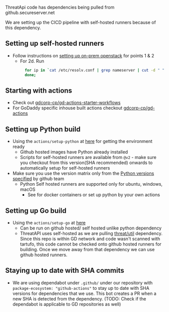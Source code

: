 ThreatApi code has dependencies being pulled from github.secureserver.net

We are setting up the CICD pipeline with self-hosted runners because of this dependency.

## Setting up self-hosted runners
- Follow instructions on [setting up on-prem openstack](https://github.secureserver.net/CTO/guidelines/blob/master/Standards-Best-Practices/CICD/GitHubActions.md#setting-up-a-self-hosted-github-actions-runner-on-on-prem-openstack) for points 1 & 2
  - For 2d. Run 
     ```sh
       for ip in `cat /etc/resolv.conf | grep nameserver | cut -d " " -f2`; do sudo iptables -I OUTPUT 1 -p udp -d $ip --dport 53 -m state --state NEW,ESTABLISHED -j ACCEPT;
       done;
     ```

## Starting with actions 
- Check out [gdcorp-cp/gd-actions-starter-workflows](https://github.com/gdcorp-cp/gd-actions-starter-workflows)
- For GoDaddy specific inhouse built actions checkout [gdcorp-cp/gd-actions](https://github.com/gdcorp-cp/gd-actions)

## Setting up Python build 
 - Using the `actions/setup-python` at [here](https://github.com/marketplace/actions/setup-python) for getting the environment ready 
   - Github hosted images have Python already installed 
   - Scripts for self-hosted runners are available from `@v2` - make sure you checkout from this version(SHA recommended) onwards to automatically setup for self-hosted runners
 - Make sure you use the version matrix only from the [Python versions specified](https://raw.githubusercontent.com/actions/python-versions/main/versions-manifest.json) by github team
   - Python Self hosted runners are supported only for ubuntu, windows, macOS
     - See for docker containers or set up python by your own actions

## Setting up Go build 
 - Using the `actions/setup-go` at [here](https://github.com/actions/setup-go)
   - Can be run on github hosted/ self hosted unlike python dependency 
   - ThreatAPI uses self-hosted as we are pulling [threat/util](https://github.secureserver.net/threat/util) dependency. Since this repo is within GD network and code wasn't scanned with tartufo, this code cannot be checked onto github hosted runners for building. Once we move away from that dependency we can use github hosted runners.

## Staying up to date with SHA commits
 - We are using dependabot under `.github/` under our repository with `package-ecosystem: "github-actions"` to stay up to date with SHA versions for dependencies that we use. This bot creates a PR when a new SHA is detected from the dependency. (TODO: Check if the dependabot is applicable to GD repositories as well)
     
